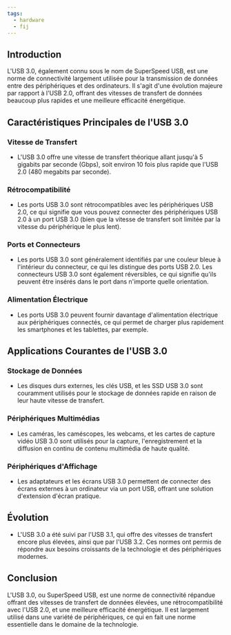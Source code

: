 ```yaml
---
tags:
  - hardware
  - fij
---
```

## Introduction
L'USB 3.0, également connu sous le nom de SuperSpeed USB, est une norme de connectivité largement utilisée pour la transmission de données entre des périphériques et des ordinateurs. Il s'agit d'une évolution majeure par rapport à l'USB 2.0, offrant des vitesses de transfert de données beaucoup plus rapides et une meilleure efficacité énergétique.

## Caractéristiques Principales de l'USB 3.0

### Vitesse de Transfert
- L'USB 3.0 offre une vitesse de transfert théorique allant jusqu'à 5 gigabits par seconde (Gbps), soit environ 10 fois plus rapide que l'USB 2.0 (480 megabits par seconde).

### Rétrocompatibilité
- Les ports USB 3.0 sont rétrocompatibles avec les périphériques USB 2.0, ce qui signifie que vous pouvez connecter des périphériques USB 2.0 à un port USB 3.0 (bien que la vitesse de transfert soit limitée par la vitesse du périphérique le plus lent).

### Ports et Connecteurs
- Les ports USB 3.0 sont généralement identifiés par une couleur bleue à l'intérieur du connecteur, ce qui les distingue des ports USB 2.0. Les connecteurs USB 3.0 sont également réversibles, ce qui signifie qu'ils peuvent être insérés dans le port dans n'importe quelle orientation.

### Alimentation Électrique
- Les ports USB 3.0 peuvent fournir davantage d'alimentation électrique aux périphériques connectés, ce qui permet de charger plus rapidement les smartphones et les tablettes, par exemple.

## Applications Courantes de l'USB 3.0

### Stockage de Données
- Les disques durs externes, les clés USB, et les SSD USB 3.0 sont couramment utilisés pour le stockage de données rapide en raison de leur haute vitesse de transfert.

### Périphériques Multimédias
- Les caméras, les caméscopes, les webcams, et les cartes de capture vidéo USB 3.0 sont utilisés pour la capture, l'enregistrement et la diffusion en continu de contenu multimédia de haute qualité.

### Périphériques d'Affichage
- Les adaptateurs et les écrans USB 3.0 permettent de connecter des écrans externes à un ordinateur via un port USB, offrant une solution d'extension d'écran pratique.

## Évolution
- L'USB 3.0 a été suivi par l'USB 3.1, qui offre des vitesses de transfert encore plus élevées, ainsi que par l'USB 3.2. Ces normes ont permis de répondre aux besoins croissants de la technologie et des périphériques modernes.

## Conclusion
L'USB 3.0, ou SuperSpeed USB, est une norme de connectivité répandue offrant des vitesses de transfert de données élevées, une rétrocompatibilité avec l'USB 2.0, et une meilleure efficacité énergétique. Il est largement utilisé dans une variété de périphériques, ce qui en fait une norme essentielle dans le domaine de la technologie.